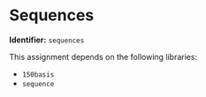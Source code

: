 # Sequences
**Identifier:** `sequences`

This assignment depends on the following libraries:
- `150basis`
- `sequence`
